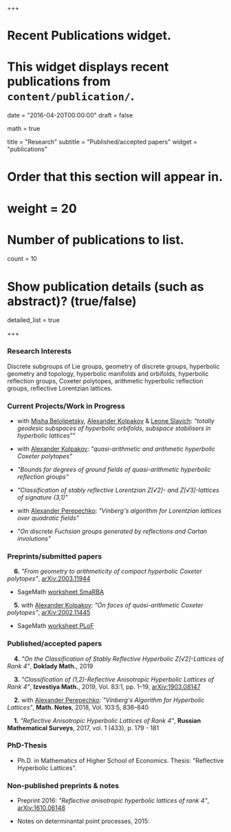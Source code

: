 +++
# Recent Publications widget.
# This widget displays recent publications from `content/publication/`.

date = "2016-04-20T00:00:00"
draft = false

math = true

title = "Research"
subtitle = "Published/accepted papers"
widget = "publications"

# Order that this section will appear in.
# weight = 20

# Number of publications to list.
count = 10

# Show publication details (such as abstract)? (true/false)
detailed_list = true



+++

### Research Interests

Discrete subgroups of Lie groups, geometry of discrete groups, hyperbolic geometry and topology, hyperbolic manifolds and orbifolds, hyperbolic reflection groups, Coxeter polytopes, arithmetic hyperbolic reflection groups, reflective Lorentzian lattices.




### Current Projects/Work in Progress

- with [Misha Belolipetsky](http://w3.impa.br/~mbel/), [Alexander Kolpakov](https://sashakolpakov.wordpress.com/) & [Leone Slavich](http://matematica.unipv.it/slavich/): *"totally geodesic subspaces of hyperbolic orbifolds, subspace stabilisers in hyperbolic lattices"*"

- with [Alexander Kolpakov](https://sashakolpakov.wordpress.com/): *"quasi-arithmetic and arithmetic hyperbolic Coxeter polytopes"*

- *"Bounds for degrees of ground fields of quasi-arithmetic hyperbolic reflection groups"* 

- *"Classification of stably reflective Lorentzian Z[√2]- and Z[√3]-lattices of signature (3,1)"*

- with [Alexander Perepechko](http://a.perep.ru/): *"Vinberg's algorithm for Lorentzian lattices over quadratic fields"*

- *"On discrete Fuchsian groups generated by reflections and Cartan involutions"*


### Preprints/submitted papers


&nbsp; &nbsp; **6.** *"From geometry to arithmeticity of compact hyperbolic Coxeter polytopes"*, [arXiv:2003.11944](/Bogachev-GeomArithmCoxeter-2020.pdf)

- SageMath [worksheet SmaRBA](https://github.com/nvbogachev/OuterMostEdge/blob/master/SmaRBA.ipynb)

&nbsp; &nbsp; **5.** with [Alexander Kolpakov](https://sashakolpakov.wordpress.com/): *"On faces of quasi-arithmetic Coxeter polytopes"*, [arXiv:2002.11445](https://arxiv.org/abs/2002.11445v2)

- SageMath [worksheet PLoF](https://www.dropbox.com/s/l8rntjle8wwrrph/PLoF_Lower_dimensional_faces.ipynb)



### Published/accepted papers


&nbsp; &nbsp; **4.** *"On the Classification of Stably Reflective Hyperbolic Z[√2]-Lattices of Rank 4"*, **Doklady Math.**, 2019

&nbsp; &nbsp; **3.** *"Classification of (1,2)-Reflective Anisotropic Hyperbolic Lattices of Rank 4"*, **Izvestiya Math.**, 2019, Vol. 83:1, pp. 1–19, [arXiv:1903.08147](https://arxiv.org/abs/1903.08147v1)

&nbsp; &nbsp; **2.** with [Alexander Perepechko](http://a.perep.ru/): *"Vinberg's Algorithm for Hyperbolic Lattices"*, **Math. Notes**, 2018, Vol. 103:5, 836–840

&nbsp; &nbsp; **1.** *"Reflective Anisotropic Hyperbolic Lattices of Rank 4"*, **Russian Mathematical Surveys**, 2017, vol. 1 (433), p. 179 - 181

### PhD-Thesis

- Ph.D. in Mathematics of Higher School of Economics. Thesis: "Reflective Hyperbolic Lattices".


### Non-published preprints & notes

- Preprint 2016: *"Reflective anisotropic hyperbolic lattices of rank 4"*, [arXiv:1610.06148](https://arxiv.org/abs/1610.06148)

- Notes on determinantal point processes, 2015: 

